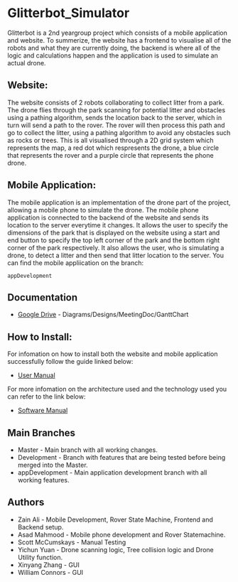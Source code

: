 # Glitterbot_Simulator
Glitterbot is a 2nd yeargroup project which consists of a mobile application and website. To summerize, the website has a frontend to visualise all of the robots and what they are currently doing, the backend is where all of the logic and calculations happen and the application is used to simulate an actual drone.
## Website:
The website consists of 2 robots collaborating to collect litter from a park. The drone flies through the park scanning for potential litter and obstacles using a pathing algorithm, sends the location back to the server, which in turn will send a path to the rover. The rover will then process this path and go to collect the litter, using a pathing algorithm to avoid any obstacles such as rocks or trees. This is all visualised through a 2D grid system which represents the map, a red dot which respresents the drone, a blue circle that represents the rover and a purple circle that represents the phone drone.

## Mobile Application:
The mobile application is an implementation of the drone part of the project, allowing a mobile phone to simulate the drone. The mobile phone application is connected to the backend of the website and sends its location to the server everytime it changes. It allows the user to specify the dimensions of the park that is displayed on the website using a start and end button to specify the top left corner of the park and the bottom right corner of the park respectively. It also allows the user, who is simulating a drone, to detect a litter and then send that litter location to the server. You can find the mobile appliication on the branch:
```
appDevelopment
```

## Documentation
* [Google Drive](https://drive.google.com/open?id=1AVRqvaEoW0lo5PRXyDMAQ6pkdIHL36RG) - Diagrams/Designs/MeetingDoc/GanttChart
## How to Install:
For infomation on how to install both the website and mobile application successfully follow the guide linked below:
* [User Manual](https://docs.google.com/document/d/1D9aiSdxwDQ8TtZzKQduFwR5ZnJMMdiqJibJ3uz94UNQ/edit?usp=sharing)

For more infomation on the architecture used and the technology used you can refer to the link below:
* [Software Manual](https://docs.google.com/document/d/16HVr1NpnlaTT-BpATwtOVFNAjPWFgNrsmqaenen-BI4/edit?usp=sharing)

## Main Branches
* Master - Main branch with all working changes.
* Development - Branch with features that are being tested before being merged into the Master.
* appDevelopment - Main application development branch with all working features.

## Authors
* Zain Ali - Mobile Development, Rover State Machine, Frontend and Backend setup.
* Asad Mahmood - Mobile phone development and Rover Statemachine.
* Scott McCumskays - Manual Testing
* Yichun Yuan - Drone scanning logic, Tree collision logic and Drone Utility function.
* Xinyang Zhang - GUI 
* William Connors - GUI
